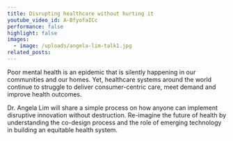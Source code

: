 ```yaml
---
title: Disrupting healthcare without hurting it
youtube_video_id: A-BfyofaICc
performance: false
highlight: false
images:
  - image: /uploads/angela-lim-talk1.jpg
related_posts:
---
```


Poor mental health is an epidemic that is silently happening in our communities and our homes. Yet, healthcare systems around the world continue to struggle to deliver consumer-centric care, meet demand and improve health outcomes.

Dr. Angela Lim will share a simple process on how anyone can implement disruptive innovation without destruction. Re-imagine the future of health by understanding the co-design process and the role of emerging technology in building an equitable health system.